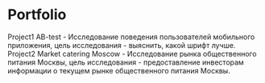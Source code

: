 # Portfolio

Project1 AB-test -  Исследование поведения пользователей мобильного приложения, цель исследования - выяснить, какой шрифт лучше. 
Project2 Market catering Moscow - Исследование рынка общественного питания Москвы, цель исследования - предоставление инвесторам информации о текущем рынке общественного питания Москвы.
